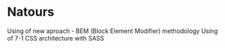 # Natours

Using of new aproach - BEM (Block Element Modifier) methodology
Using of 7-1 CSS architecture with SASS